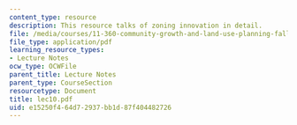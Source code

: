 ```yaml
---
content_type: resource
description: This resource talks of zoning innovation in detail.
file: /media/courses/11-360-community-growth-and-land-use-planning-fall-2005/e15250f464d72937bb1d87f404482726_lec10.pdf
file_type: application/pdf
learning_resource_types:
- Lecture Notes
ocw_type: OCWFile
parent_title: Lecture Notes
parent_type: CourseSection
resourcetype: Document
title: lec10.pdf
uid: e15250f4-64d7-2937-bb1d-87f404482726
---
```

